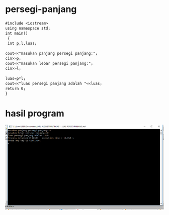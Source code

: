 # persegi-panjang

    #include <iostream>
    using namespace std;
    int main()
     {
     int p,l,luas;

    cout<<"masukan panjang persegi panjang:";
    cin>>p;
    cout<<"masukan lebar persegi panjang:";
    cin>>l;

    luas=p*l;
    cout<<"luas persegi panjang adalah "<<luas;
    return 0;
    }








# hasil program
![img](https://github.com/ekayuliaa11/persegi-panjang/blob/master/persegi%20panjang.png?raw=true)
